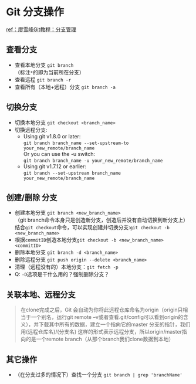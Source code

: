 # Git 分支操作
[ref：廖雪峰Git教程：分支管理](https://www.liaoxuefeng.com/wiki/896043488029600/900003767775424)

## 查看分支  
- 查看本地分支 `git branch`   
  （标注`*`的即为当前所在分支）
- 查看远程 `git branch -r`  
- 查看所有（本地+远程）分支 `git branch -a`  

## 切换分支  
- 切换本地分支 `git checkout <branch_name>`  
- 切换远程分支: 
  - Using git v1.8.0 or later:  
    `git branch branch_name --set-upstream-to your_new_remote/branch_name`  
    Or you can use the -u switch:  
    `git branch branch_name -u your_new_remote/branch_name`  
  - Using git v1.7.12 or earlier:  
    `git branch --set-upstream branch_name your_new_remote/branch_name`  
  

## 创建/删除 分支
- 创建本地分支 `git branch <new_branch_name>`  
  （git branch命令本身只是创造新分支，创造后并没有自动切换到新分支上）  
  结合`git checkout`命令，可以实现创建并切换分支:`git checkout -b <new_branch_name>`  
- 根据`commitID`创造本地分支`git checkout -b <new_branch_name> <commitID>`  
- 删除本地分支 `git branch -d <branch_name>`  
- 删除远程分支 `git push origin --delete <branch_name>`  
- 清理（远程没有的）本地分支：`git fetch -p`  
- Q: `-D`选项是干什么用的？强制删除分支？  


## 关联本地、远程分支  
> 在clone完成之后，Git 会自动为你将此远程仓库命名为origin（origin只相当于一个别名，运行git remote –v或者查看.git/config可以看到origin的含义），并下载其中所有的数据，建立一个指向它的master 分支的指针，我们用(远程仓库名)/(分支名) 这样的形式表示远程分支，所以origin/master指向的是一个remote branch（从那个branch我们clone数据到本地）

## 其它操作  
- （在分支过多的情况下）查找一个分支 `git branch | grep 'branchName'`  
